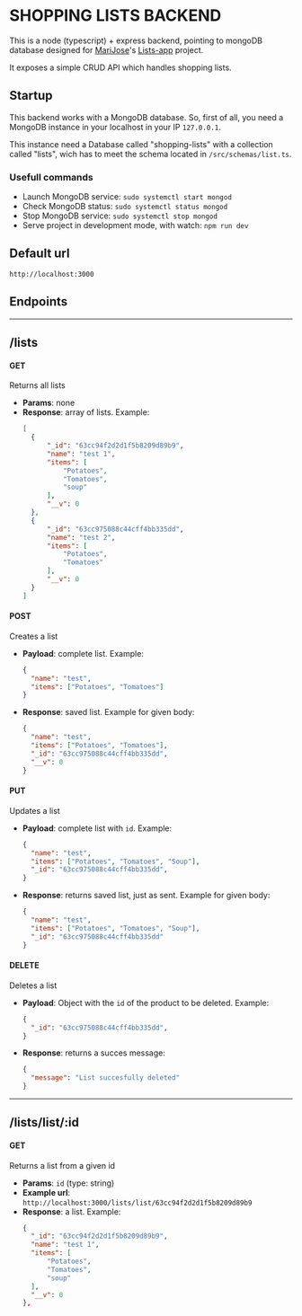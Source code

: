 # SHOPPING LISTS BACKEND

This is a node (typescript) + express backend, pointing to mongoDB database designed for [MariJose](https://github.com/MariaJGuerrero/)'s [Lists-app](https://github.com/MariaJGuerrero/Lists-App) project.

It exposes a simple CRUD API which handles shopping lists.

## Startup

This backend works with a MongoDB database. So, first of all, you need a MongoDB instance in your localhost in your IP `127.0.0.1`.

This instance need a Database called "shopping-lists" with a collection called "lists", wich has to meet the schema located in `/src/schemas/list.ts`.

### Usefull commands

- Launch MongoDB service: `sudo systemctl start mongod`
- Check MongoDB status: `sudo systemctl status mongod`
- Stop MongoDB service: `sudo systemctl stop mongod`
- Serve project in development mode, with watch: `npm run dev`

## Default url

```
http://localhost:3000
```

## Endpoints
---

## **/lists**

#### GET

Returns all lists

- **Params**: none
- **Response**: array of lists. Example:
  ```json
  [
    {
        "_id": "63cc94f2d2d1f5b8209d89b9",
        "name": "test 1",
        "items": [
            "Potatoes",
            "Tomatoes",
            "soup"
        ],
        "__v": 0
    },
    {
        "_id": "63cc975088c44cff4bb335dd",
        "name": "test 2",
        "items": [
            "Potatoes",
            "Tomatoes"
        ],
        "__v": 0
    }
  ]
  ```

#### POST

Creates a list

- **Payload**: complete list. Example:
  ```json
  {
    "name": "test",
    "items": ["Potatoes", "Tomatoes"]
  }
  ```
- **Response**: saved list. Example for given body:
  ```json
  {
    "name": "test",
    "items": ["Potatoes", "Tomatoes"],
    "_id": "63cc975088c44cff4bb335dd",
    "__v": 0
  }
  ```

#### PUT

Updates a list

- **Payload**: complete list with `id`. Example:
  ```json
  {
    "name": "test",
    "items": ["Potatoes", "Tomatoes", "Soup"],
    "_id": "63cc975088c44cff4bb335dd",
  }
  ```
- **Response**: returns saved list, just as sent. Example for given body:
  ```json
  {
    "name": "test",
    "items": ["Potatoes", "Tomatoes", "Soup"],
    "_id": "63cc975088c44cff4bb335dd"
  }
  ```

#### DELETE

Deletes a list

- **Payload**: Object with the `id` of the product to be deleted. Example:
  ```json
  {
    "_id": "63cc975088c44cff4bb335dd",
  }
  ```
- **Response**: returns a succes message:
  ```json
  {
    "message": "List succesfully deleted"
  }
  ```

---

## **/lists/list/:id**

#### GET

Returns a list from a given id

- **Params**: `id` (type: string)
- **Example url**: `http://localhost:3000/lists/list/63cc94f2d2d1f5b8209d89b9`
- **Response**: a list. Example:
  ```json
  {
    "_id": "63cc94f2d2d1f5b8209d89b9",
    "name": "test 1",
    "items": [
        "Potatoes",
        "Tomatoes",
        "soup"
    ],
    "__v": 0
  },
  ```